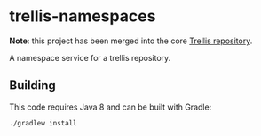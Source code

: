 # trellis-namespaces

**Note**: this project has been merged into the core [Trellis repository](https://github.com/trellis-ldp/trellis).

A namespace service for a trellis repository.

## Building

This code requires Java 8 and can be built with Gradle:

    ./gradlew install
